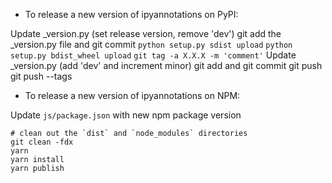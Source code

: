 - To release a new version of ipyannotations on PyPI:

Update _version.py (set release version, remove 'dev')
git add the _version.py file and git commit
`python setup.py sdist upload`
`python setup.py bdist_wheel upload`
`git tag -a X.X.X -m 'comment'`
Update _version.py (add 'dev' and increment minor)
git add and git commit
git push
git push --tags

- To release a new version of ipyannotations on NPM:

Update `js/package.json` with new npm package version

```
# clean out the `dist` and `node_modules` directories
git clean -fdx
yarn
yarn install
yarn publish
```
